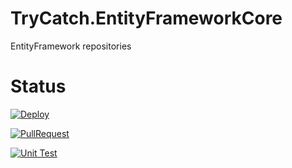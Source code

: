 # TryCatch.EntityFrameworkCore
EntityFramework repositories


# Status
[![Deploy](https://github.com/TryCatch-SoftwareFactory/TryCatch.EntityFrameworkCore/actions/workflows/deploy-main.yml/badge.svg)](https://github.com/TryCatch-SoftwareFactory/TryCatch.EntityFrameworkCore/actions/workflows/deploy-main.yml)

[![PullRequest](https://github.com/TryCatch-SoftwareFactory/TryCatch.EntityFrameworkCore/actions/workflows/pull-request.yml/badge.svg)](https://github.com/TryCatch-SoftwareFactory/TryCatch.EntityFrameworkCore/actions/workflows/pull-request.yml)

[![Unit Test](https://github.com/TryCatch-SoftwareFactory/TryCatch.EntityFrameworkCore/actions/workflows/unit-test.yml/badge.svg)](https://github.com/TryCatch-SoftwareFactory/TryCatch.EntityFrameworkCore/actions/workflows/unit-test.yml)
